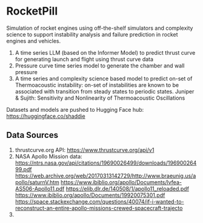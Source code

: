 # RocketPill

Simulation of rocket engines using off-the-shelf simulators and complexity science to support instability analysis and failure prediction in rocket engines and vehicles.

1. A time series LLM (based on the Informer Model) to predict thrust curve for generating launch and flight using thrust curve data
3. Pressure curve time series model to generate the chamber and wall pressure
4. A time series and complexity science based model to predict on-set of Thermoacoustic instability: on-set of instabilities are known to be associated with transition from steady states to periodic states. Juniper & Sujith: Sensitivity and Nonlinearity of Thermoacoustic Oscillations  

Datasets and models are pushed to Hugging Face hub: https://huggingface.co/shaddie

## Data Sources
1. thrustcurve.org API: https://www.thrustcurve.org/api/v1
2. NASA Apollo Mission data:
   https://ntrs.nasa.gov/api/citations/19690026499/downloads/19690026499.pdf
   https://web.archive.org/web/20170313142729/http://www.braeunig.us/apollo/saturnV.htm
   https://www.ibiblio.org/apollo/Documents/lvfea-AS506-Apollo11.pdf
   https://elib.dlr.de/140508/1/apollo11_reloaded.pdf
   https://www.ibiblio.org/apollo/Documents/19920075301.pdf
   https://space.stackexchange.com/questions/40074/if-i-wanted-to-reconstruct-an-entire-apollo-missions-crewed-spacecraft-trajecto
3.  


